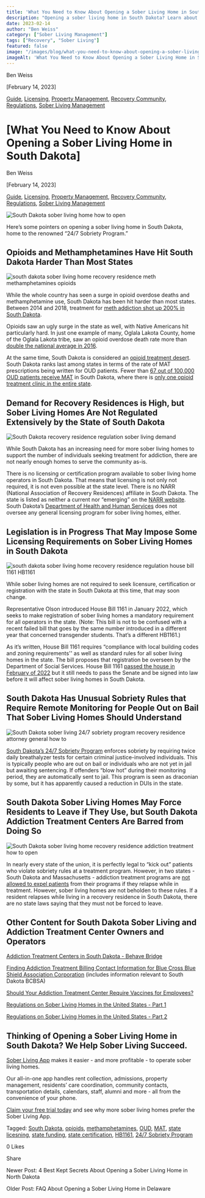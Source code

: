 ```yaml
---
title: 'What You Need to Know About Opening a Sober Living Home in South Dakota'
description: "Opening a sober living home in South Dakota? Learn about high demand, current regulations, potential laws & unique 24/7 Sobriety Program."
date: 2023-02-14
author: "Ben Weiss"
category: ["Sober Living Management"]
tags: ["Recovery", "Sober Living"]
featured: false
image: "/images/blog/what-you-need-to-know-about-opening-a-sober-living-home-in-south-dakota/Screen_Shot_2023-02-08_at_7.16.42_PM.png"
imageAlt: 'What You Need to Know About Opening a Sober Living Home in South Dakota'
---
```


Ben Weiss

[February 14, 2023]

[Guide](/sober-living-app-blog/category/Guide), [Licensing](/sober-living-app-blog/category/Licensing), [Property Management](/sober-living-app-blog/category/Property+Management), [Recovery Community](/sober-living-app-blog/category/Recovery+Community), [Regulations](/sober-living-app-blog/category/Regulations), [Sober Living Management](/sober-living-app-blog/category/Sober+Living+Management)

#  [What You Need to Know About Opening a Sober Living Home in South Dakota]

Ben Weiss

[February 14, 2023]

[Guide](/sober-living-app-blog/category/Guide), [Licensing](/sober-living-app-blog/category/Licensing), [Property Management](/sober-living-app-blog/category/Property+Management), [Recovery Community](/sober-living-app-blog/category/Recovery+Community), [Regulations](/sober-living-app-blog/category/Regulations), [Sober Living Management](/sober-living-app-blog/category/Sober+Living+Management)

![South Dakota sober living home how to open](/images/blog/what-you-need-to-know-about-opening-a-sober-living-home-in-south-dakota/Screen_Shot_2023-02-08_at_7.17.11_PM.png)

Here’s some pointers on opening a sober living home in South Dakota, home to the renowned “24/7 Sobriety Program.”

## Opioids and Methamphetamines Have Hit South Dakota Harder Than Most States 

![south dakota sober living home recovery residence meth methamphetamines opioids](/images/blog/what-you-need-to-know-about-opening-a-sober-living-home-in-south-dakota/Screen_Shot_2023-02-08_at_6.24.07_PM.png)

While the whole country has seen a surge in opioid overdose deaths and methamphetamine use, South Dakota has been hit harder than most states. Between 2014 and 2018, treatment for [meth addiction shot up 200% in South Dakota](https://www.nytimes.com/2019/11/18/us/south-dakota-meth.html). 

Opioids saw an ugly surge in the state as well, with Native Americans hit particularly hard. In just one example of many, Oglala Lakota County, home of the Oglala Lakota tribe, saw an opioid overdose death rate more than [double the national average in 2016](https://www.nytimes.com/2022/02/01/health/opioids-native-american-tribes.html). 

At the same time, South Dakota is considered an [opioid treatment desert](https://www.medscape.com/viewarticle/978950). South Dakota ranks last among states in terms of the rate of MAT prescriptions being written for OUD patients. Fewer than [67 out of 100,000 OUD patients receive MAT](https://nyulangone.org/news/almost-90-percent-people-opioid-use-disorder-not-receiving-lifesaving-medication) in South Dakota, where there is [only one opioid treatment clinic in the entire state](https://www.pewtrusts.org/en/research-and-analysis/articles/2022/08/29/methadone-saves-lives-so-why-dont-more-patients-with-opioid-use-disorder-take-it).

## Demand for Recovery Residences is High, but Sober Living Homes Are Not Regulated Extensively by the State of South Dakota 

![South Dakota recovery residence regulation sober living demand](/images/blog/what-you-need-to-know-about-opening-a-sober-living-home-in-south-dakota/Screen_Shot_2023-02-08_at_7.13.24_PM.png)

While South Dakota has an increasing need for more sober living homes to support the number of individuals seeking treatment for addiction, there are not nearly enough homes to serve the community as-is. 

There is no licensing or certification program available to sober living home operators in South Dakota. That means that licensing is not only not required, it is not even possible at the state level. There is no NARR (National Association of Recovery Residences) affiliate in South Dakota. The state is listed as neither a current nor “emerging” on the [NARR website](https://narronline.org/). South Dakota’s [Department of Health and Human Services](https://www.hhs.nd.gov/behavioral-health) does not oversee any general licensing program for sober living homes, either. 

## Legislation is in Progress That May Impose Some Licensing Requirements on Sober Living Homes in South Dakota 

![south dakota sober living home recovery residence regulation house bill 1161 HB1161](/images/blog/what-you-need-to-know-about-opening-a-sober-living-home-in-south-dakota/Screen_Shot_2023-02-08_at_6.15.54_PM.png)

While sober living homes are not required to seek licensure, certification or registration with the state in South Dakota at this time, that may soon change. 

Representative Olson introduced House Bill 1161 in January 2022, which seeks to make registration of sober living homes a mandatory requirement for all operators in the state. (Note: This bill is not to be confused with a recent failed bill that goes by the same number introduced in a different year that concerned transgender students. That’s a different HB1161.) 

As it’s written, House Bill 1161 requires “compliance with local building codes and zoning requirements'' as well as standard rules for all sober living homes in the state. The bill proposes that registration be overseen by the Department of Social Services. House Bill 1161 [passed the house in February of 2022](https://mylrc.sdlegislature.gov/api/Documents/Bill/234043.html?Year=2022) but it still needs to pass the Senate and be signed into law before it will affect sober living homes in South Dakota. 

## South Dakota Has Unusual Sobriety Rules that Require Remote Monitoring for People Out on Bail That Sober Living Homes Should Understand

![South Dakota sober living 24/7 sobriety program recovery residence attorney general how to](/images/blog/what-you-need-to-know-about-opening-a-sober-living-home-in-south-dakota/Screen_Shot_2023-02-08_at_7.14.38_PM.png)

[South Dakota’s 24/7 Sobriety Program](https://www.sdnewswatch.org/stories/south-dakotas-24-7-sobriety-experiment-could-roll-out-nationwide/) enforces sobriety by requiring twice daily breathalyzer tests for certain criminal justice-involved individuals. This is typically people who are out on bail or individuals who are not yet in jail but awaiting sentencing. If offenders “blow hot” during their monitoring period, they are automatically sent to jail. This program is seen as draconian by some, but it has apparently caused a reduction in DUIs in the state.  

## South Dakota Sober Living Homes May Force Residents to Leave if They Use, but South Dakota Addiction Treatment Centers Are Barred from Doing So

![South Dakota sober living home recovery residence addiction treatment how to open](/images/blog/what-you-need-to-know-about-opening-a-sober-living-home-in-south-dakota/Screen_Shot_2023-02-08_at_7.16.42_PM.png)

In nearly every state of the union, it is perfectly legal to “kick out” patients who violate sobriety rules at a treatment program. However, in two states - South Dakota and Massachusetts - addiction treatment programs are [not allowed to expel patients](https://www.wfyi.org/news/articles/most-people-who-need-addiction-treatment-dont-get-it-yet-many-state-laws-limit-access) from their programs if they relapse while in treatment. However, sober living homes are not beholden to these rules. If a resident relapses while living in a recovery residence in South Dakota, there are no state laws saying that they must not be forced to leave. 

## Other Content for South Dakota Sober Living and Addiction Treatment Center Owners and Operators

[Addiction Treatment Centers in South Dakota - Behave Bridge ](https://bridge.behavehealth.com/rehabs/south-dakota)

[Finding Addiction Treatment Billing Contact Information for Blue Cross Blue Shield Association Corporation](https://behavehealth.com/blog/2022/5/4/finding-addiction-treatment-billing-contact-information-for-blue-cross-blue-shield-association-corporation) (includes information relevant to South Dakota BCBSA)

[Should Your Addiction Treatment Center Require Vaccines for Employees?](https://behavehealth.com/blog/2021/9/7/should-your-addiction-treatment-center-require-vaccines-for-employees)

[Regulations on Sober Living Homes in the United States - Part 1 ](../../../2021/8/3/understanding-national-regulations-on-sober-living-homes-in-the-united-states-part-1.html)

[Regulations on Sober Living Homes in the United States - Part 2](../../../2021/8/17/understanding-national-regulations-on-sober-living-homes-in-the-united-states-part-2.html)

## Thinking of Opening a Sober Living Home in South Dakota? We Help Sober Living Succeed. 

[Sober Living App](/) makes it easier - and more profitable - to operate sober living homes. 

Our all-in-one app handles rent collection, admissions, property management, residents’ care coordination, community contacts, transportation details, calendars, staff, alumni and more - all from the convenience of your phone.  

[Claim your free trial today](https://behavehealth.com/get-started) and see why more sober living homes prefer the Sober Living App.

Tagged: [South Dakota](/sober-living-app-blog/tag/South+Dakota), [opioids](/sober-living-app-blog/tag/opioids), [methamphetamines](/sober-living-app-blog/tag/methamphetamines), [OUD](/sober-living-app-blog/tag/OUD), [MAT](/sober-living-app-blog/tag/MAT), [state licesning](/sober-living-app-blog/tag/state+licesning), [state funding](/sober-living-app-blog/tag/state+funding), [state certification](/sober-living-app-blog/tag/state+certification), [HB1161](/sober-living-app-blog/tag/HB1161), [24/7 Sobriety Program](/sober-living-app-blog/tag/24%EA%A4%B77+Sobriety+Program)

0 Likes

Share

Newer Post: 4 Best Kept Secrets About Opening a Sober Living Home in North Dakota

Older Post: FAQ About Opening a Sober Living Home in Delaware